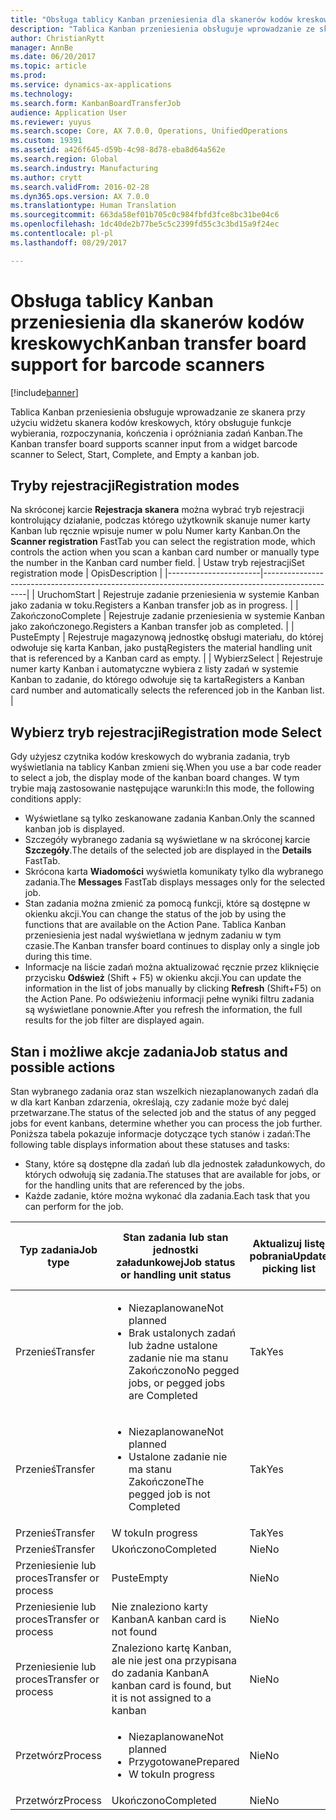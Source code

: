 ```yaml
---
title: "Obsługa tablicy Kanban przeniesienia dla skanerów kodów kreskowych"
description: "Tablica Kanban przeniesienia obsługuje wprowadzanie ze skanera przy użyciu widżetu skanera kodów kreskowych, który obsługuje funkcje wybierania, rozpoczynania, kończenia i opróżniania zadań Kanban."
author: ChristianRytt
manager: AnnBe
ms.date: 06/20/2017
ms.topic: article
ms.prod: 
ms.service: dynamics-ax-applications
ms.technology: 
ms.search.form: KanbanBoardTransferJob
audience: Application User
ms.reviewer: yuyus
ms.search.scope: Core, AX 7.0.0, Operations, UnifiedOperations
ms.custom: 19391
ms.assetid: a426f645-d59b-4c98-8d78-eba8d64a562e
ms.search.region: Global
ms.search.industry: Manufacturing
ms.author: crytt
ms.search.validFrom: 2016-02-28
ms.dyn365.ops.version: AX 7.0.0
ms.translationtype: Human Translation
ms.sourcegitcommit: 663da58ef01b705c0c984fbfd3fce8bc31be04c6
ms.openlocfilehash: 1dc40de2b77be5c5c2399fd55c3c3bd15a9f24ec
ms.contentlocale: pl-pl
ms.lasthandoff: 08/29/2017

---
```


# <a name="kanban-transfer-board-support-for-barcode-scanners"></a><span data-ttu-id="25583-103">Obsługa tablicy Kanban przeniesienia dla skanerów kodów kreskowych</span><span class="sxs-lookup"><span data-stu-id="25583-103">Kanban transfer board support for barcode scanners</span></span>

[!include[banner](../includes/banner.md)]


<span data-ttu-id="25583-104">Tablica Kanban przeniesienia obsługuje wprowadzanie ze skanera przy użyciu widżetu skanera kodów kreskowych, który obsługuje funkcje wybierania, rozpoczynania, kończenia i opróżniania zadań Kanban.</span><span class="sxs-lookup"><span data-stu-id="25583-104">The Kanban transfer board supports scanner input from a widget barcode scanner to Select, Start, Complete, and Empty a kanban job.</span></span>

<a name="registration-modes"></a><span data-ttu-id="25583-105">Tryby rejestracji</span><span class="sxs-lookup"><span data-stu-id="25583-105">Registration modes</span></span>
------------------

<span data-ttu-id="25583-106">Na skróconej karcie **Rejestracja skanera** można wybrać tryb rejestracji kontrolujący działanie, podczas którego użytkownik skanuje numer karty Kanban lub ręcznie wpisuje numer w polu Numer karty Kanban.</span><span class="sxs-lookup"><span data-stu-id="25583-106">On the **Scanner registration** FastTab you can select the registration mode, which controls the action when you scan a kanban card number or manually type the number in the Kanban card number field.</span></span>
| <span data-ttu-id="25583-107">Ustaw tryb rejestracji</span><span class="sxs-lookup"><span data-stu-id="25583-107">Set registration mode</span></span> | <span data-ttu-id="25583-108">Opis</span><span class="sxs-lookup"><span data-stu-id="25583-108">Description</span></span>                                                                                     |
|-----------------------|-------------------------------------------------------------------------------------------------|
| <span data-ttu-id="25583-109">Uruchom</span><span class="sxs-lookup"><span data-stu-id="25583-109">Start</span></span>                 | <span data-ttu-id="25583-110">Rejestruje zadanie przeniesienia w systemie Kanban jako zadania w toku.</span><span class="sxs-lookup"><span data-stu-id="25583-110">Registers a Kanban transfer job as in progress.</span></span>                                                 |
| <span data-ttu-id="25583-111">Zakończono</span><span class="sxs-lookup"><span data-stu-id="25583-111">Complete</span></span>              | <span data-ttu-id="25583-112">Rejestruje zadanie przeniesienia w systemie Kanban jako zakończonego.</span><span class="sxs-lookup"><span data-stu-id="25583-112">Registers a Kanban transfer job as completed.</span></span>                                                   |
| <span data-ttu-id="25583-113">Puste</span><span class="sxs-lookup"><span data-stu-id="25583-113">Empty</span></span>                 | <span data-ttu-id="25583-114">Rejestruje magazynową jednostkę obsługi materiału, do której odwołuje się karta Kanban, jako pustą</span><span class="sxs-lookup"><span data-stu-id="25583-114">Registers the material handling unit that is referenced by a Kanban card as empty.</span></span>              |
| <span data-ttu-id="25583-115">Wybierz</span><span class="sxs-lookup"><span data-stu-id="25583-115">Select</span></span>                | <span data-ttu-id="25583-116">Rejestruje numer karty Kanban i automatyczne wybiera z listy zadań w systemie Kanban to zadanie, do którego odwołuje się ta karta</span><span class="sxs-lookup"><span data-stu-id="25583-116">Registers a Kanban card number and automatically selects the referenced job in the Kanban list.</span></span> |

 
<a name="registration-mode-select"></a><span data-ttu-id="25583-117">Wybierz tryb rejestracji</span><span class="sxs-lookup"><span data-stu-id="25583-117">Registration mode Select</span></span>
------------------------

<span data-ttu-id="25583-118">Gdy użyjesz czytnika kodów kreskowych do wybrania zadania, tryb wyświetlania na tablicy Kanban zmieni się.</span><span class="sxs-lookup"><span data-stu-id="25583-118">When you use a bar code reader to select a job, the display mode of the kanban board changes.</span></span> <span data-ttu-id="25583-119">W tym trybie mają zastosowanie następujące warunki:</span><span class="sxs-lookup"><span data-stu-id="25583-119">In this mode, the following conditions apply:</span></span>

-   <span data-ttu-id="25583-120">Wyświetlane są tylko zeskanowane zadania Kanban.</span><span class="sxs-lookup"><span data-stu-id="25583-120">Only the scanned kanban job is displayed.</span></span>
-   <span data-ttu-id="25583-121">Szczegóły wybranego zadania są wyświetlane w na skróconej karcie **Szczegóły**.</span><span class="sxs-lookup"><span data-stu-id="25583-121">The details of the selected job are displayed in the **Details** FastTab.</span></span>
-   <span data-ttu-id="25583-122">Skrócona karta **Wiadomości** wyświetla komunikaty tylko dla wybranego zadania.</span><span class="sxs-lookup"><span data-stu-id="25583-122">The **Messages** FastTab displays messages only for the selected job.</span></span>
-   <span data-ttu-id="25583-123">Stan zadania można zmienić za pomocą funkcji, które są dostępne w okienku akcji.</span><span class="sxs-lookup"><span data-stu-id="25583-123">You can change the status of the job by using the functions that are available on the Action Pane.</span></span> <span data-ttu-id="25583-124">Tablica Kanban przeniesienia jest nadal wyświetlana w jednym zadaniu w tym czasie.</span><span class="sxs-lookup"><span data-stu-id="25583-124">The Kanban transfer board continues to display only a single job during this time.</span></span>
-   <span data-ttu-id="25583-125">Informacje na liście zadań można aktualizować ręcznie przez kliknięcie przycisku **Odśwież** (Shift + F5) w okienku akcji.</span><span class="sxs-lookup"><span data-stu-id="25583-125">You can update the information in the list of jobs manually by clicking **Refresh** (Shift+F5) on the Action Pane.</span></span> <span data-ttu-id="25583-126">Po odświeżeniu informacji pełne wyniki filtru zadania są wyświetlane ponownie.</span><span class="sxs-lookup"><span data-stu-id="25583-126">After you refresh the information, the full results for the job filter are displayed again.</span></span>

## <a name="job-status-and-possible-actions"></a><span data-ttu-id="25583-127">Stan i możliwe akcje zadania</span><span class="sxs-lookup"><span data-stu-id="25583-127">Job status and possible actions</span></span>
<span data-ttu-id="25583-128">Stan wybranego zadania oraz stan wszelkich niezaplanowanych zadań dla w dla kart Kanban zdarzenia, określają, czy zadanie może być dalej przetwarzane.</span><span class="sxs-lookup"><span data-stu-id="25583-128">The status of the selected job and the status of any pegged jobs for event kanbans, determine whether you can process the job further.</span></span> <span data-ttu-id="25583-129">Poniższa tabela pokazuje informacje dotyczące tych stanów i zadań:</span><span class="sxs-lookup"><span data-stu-id="25583-129">The following table displays information about these statuses and tasks:</span></span>
-   <span data-ttu-id="25583-130">Stany, które są dostępne dla zadań lub dla jednostek załadunkowych, do których odwołują się zadania.</span><span class="sxs-lookup"><span data-stu-id="25583-130">The statuses that are available for jobs, or for the handling units that are referenced by the jobs.</span></span>
-   <span data-ttu-id="25583-131">Każde zadanie, które można wykonać dla zadania.</span><span class="sxs-lookup"><span data-stu-id="25583-131">Each task that you can perform for the job.</span></span>

<table>
<colgroup>
<col width="12%" />
<col width="12%" />
<col width="12%" />
<col width="12%" />
<col width="12%" />
<col width="12%" />
<col width="12%" />
<col width="12%" />
</colgroup>
<thead>
<tr class="header">
<th><span data-ttu-id="25583-132">Typ zadania</span><span class="sxs-lookup"><span data-stu-id="25583-132">Job type</span></span></th>
<th><span data-ttu-id="25583-133">Stan zadania lub stan jednostki załadunkowej</span><span class="sxs-lookup"><span data-stu-id="25583-133">Job status or handling unit status</span></span></th>
<th><span data-ttu-id="25583-134">Aktualizuj listę pobrania</span><span class="sxs-lookup"><span data-stu-id="25583-134">Update picking list</span></span></th>
<th><span data-ttu-id="25583-135">Uruchom</span><span class="sxs-lookup"><span data-stu-id="25583-135">Start</span></span></th>
<th><span data-ttu-id="25583-136">Aktualizuj rejestrację</span><span class="sxs-lookup"><span data-stu-id="25583-136">Update registration</span></span></th>
<th><span data-ttu-id="25583-137">Zakończono</span><span class="sxs-lookup"><span data-stu-id="25583-137">Complete</span></span></th>
<th><span data-ttu-id="25583-138">Puste</span><span class="sxs-lookup"><span data-stu-id="25583-138">Empty</span></span></th>
<th><span data-ttu-id="25583-139">Utwórz zdarzenia Kanban</span><span class="sxs-lookup"><span data-stu-id="25583-139">Create event kanbans</span></span></th>
</tr>
</thead>
<tbody>
<tr class="odd">
<td><span data-ttu-id="25583-140">Przenieś</span><span class="sxs-lookup"><span data-stu-id="25583-140">Transfer</span></span></td>
<td><ul>
<li><span data-ttu-id="25583-141">Niezaplanowane</span><span class="sxs-lookup"><span data-stu-id="25583-141">Not planned</span></span></li>
<li><span data-ttu-id="25583-142">Brak ustalonych zadań lub żadne ustalone zadanie nie ma stanu Zakończono</span><span class="sxs-lookup"><span data-stu-id="25583-142">No pegged jobs, or pegged jobs are Completed</span></span></li>
</ul></td>
<td><span data-ttu-id="25583-143">Tak</span><span class="sxs-lookup"><span data-stu-id="25583-143">Yes</span></span></td>
<td><span data-ttu-id="25583-144">Tak</span><span class="sxs-lookup"><span data-stu-id="25583-144">Yes</span></span></td>
<td><span data-ttu-id="25583-145">Tak</span><span class="sxs-lookup"><span data-stu-id="25583-145">Yes</span></span></td>
<td><span data-ttu-id="25583-146">Tak</span><span class="sxs-lookup"><span data-stu-id="25583-146">Yes</span></span></td>
<td><span data-ttu-id="25583-147">Nie</span><span class="sxs-lookup"><span data-stu-id="25583-147">No</span></span></td>
<td><span data-ttu-id="25583-148">Tak</span><span class="sxs-lookup"><span data-stu-id="25583-148">Yes</span></span></td>
</tr>
<tr class="even">
<td><span data-ttu-id="25583-149">Przenieś</span><span class="sxs-lookup"><span data-stu-id="25583-149">Transfer</span></span></td>
<td><ul>
<li><span data-ttu-id="25583-150">Niezaplanowane</span><span class="sxs-lookup"><span data-stu-id="25583-150">Not planned</span></span></li>
<li><span data-ttu-id="25583-151">Ustalone zadanie nie ma stanu Zakończone</span><span class="sxs-lookup"><span data-stu-id="25583-151">The pegged job is not Completed</span></span></li>
</ul></td>
<td><span data-ttu-id="25583-152">Tak</span><span class="sxs-lookup"><span data-stu-id="25583-152">Yes</span></span></td>
<td><span data-ttu-id="25583-153">Nie</span><span class="sxs-lookup"><span data-stu-id="25583-153">No</span></span></td>
<td><span data-ttu-id="25583-154">Tak</span><span class="sxs-lookup"><span data-stu-id="25583-154">Yes</span></span></td>
<td><span data-ttu-id="25583-155">Nie</span><span class="sxs-lookup"><span data-stu-id="25583-155">No</span></span></td>
<td><span data-ttu-id="25583-156">Nie</span><span class="sxs-lookup"><span data-stu-id="25583-156">No</span></span></td>
<td><span data-ttu-id="25583-157">Nie</span><span class="sxs-lookup"><span data-stu-id="25583-157">No</span></span></td>
</tr>
<tr class="odd">
<td><span data-ttu-id="25583-158">Przenieś</span><span class="sxs-lookup"><span data-stu-id="25583-158">Transfer</span></span></td>
<td><span data-ttu-id="25583-159">W toku</span><span class="sxs-lookup"><span data-stu-id="25583-159">In progress</span></span></td>
<td><span data-ttu-id="25583-160">Tak</span><span class="sxs-lookup"><span data-stu-id="25583-160">Yes</span></span></td>
<td><span data-ttu-id="25583-161">Nie</span><span class="sxs-lookup"><span data-stu-id="25583-161">No</span></span></td>
<td><span data-ttu-id="25583-162">Tak</span><span class="sxs-lookup"><span data-stu-id="25583-162">Yes</span></span></td>
<td><span data-ttu-id="25583-163">Tak</span><span class="sxs-lookup"><span data-stu-id="25583-163">Yes</span></span></td>
<td><span data-ttu-id="25583-164">Nie</span><span class="sxs-lookup"><span data-stu-id="25583-164">No</span></span></td>
<td><span data-ttu-id="25583-165">Nie</span><span class="sxs-lookup"><span data-stu-id="25583-165">No</span></span></td>
</tr>
<tr class="even">
<td><span data-ttu-id="25583-166">Przenieś</span><span class="sxs-lookup"><span data-stu-id="25583-166">Transfer</span></span></td>
<td><span data-ttu-id="25583-167">Ukończono</span><span class="sxs-lookup"><span data-stu-id="25583-167">Completed</span></span></td>
<td><span data-ttu-id="25583-168">Nie</span><span class="sxs-lookup"><span data-stu-id="25583-168">No</span></span></td>
<td><span data-ttu-id="25583-169">Nie</span><span class="sxs-lookup"><span data-stu-id="25583-169">No</span></span></td>
<td><span data-ttu-id="25583-170">Nie</span><span class="sxs-lookup"><span data-stu-id="25583-170">No</span></span></td>
<td><span data-ttu-id="25583-171">Nie</span><span class="sxs-lookup"><span data-stu-id="25583-171">No</span></span></td>
<td><span data-ttu-id="25583-172">Tak</span><span class="sxs-lookup"><span data-stu-id="25583-172">Yes</span></span></td>
<td><span data-ttu-id="25583-173">Nie</span><span class="sxs-lookup"><span data-stu-id="25583-173">No</span></span></td>
</tr>
<tr class="odd">
<td><span data-ttu-id="25583-174">Przeniesienie lub proces</span><span class="sxs-lookup"><span data-stu-id="25583-174">Transfer or process</span></span></td>
<td><span data-ttu-id="25583-175">Puste</span><span class="sxs-lookup"><span data-stu-id="25583-175">Empty</span></span></td>
<td><span data-ttu-id="25583-176">Nie</span><span class="sxs-lookup"><span data-stu-id="25583-176">No</span></span></td>
<td><span data-ttu-id="25583-177">Nie</span><span class="sxs-lookup"><span data-stu-id="25583-177">No</span></span></td>
<td><span data-ttu-id="25583-178">Nie</span><span class="sxs-lookup"><span data-stu-id="25583-178">No</span></span></td>
<td><span data-ttu-id="25583-179">Nie</span><span class="sxs-lookup"><span data-stu-id="25583-179">No</span></span></td>
<td><span data-ttu-id="25583-180">Nie</span><span class="sxs-lookup"><span data-stu-id="25583-180">No</span></span></td>
<td><span data-ttu-id="25583-181">Nie</span><span class="sxs-lookup"><span data-stu-id="25583-181">No</span></span></td>
</tr>
<tr class="even">
<td><span data-ttu-id="25583-182">Przeniesienie lub proces</span><span class="sxs-lookup"><span data-stu-id="25583-182">Transfer or process</span></span></td>
<td><span data-ttu-id="25583-183">Nie znaleziono karty Kanban</span><span class="sxs-lookup"><span data-stu-id="25583-183">A kanban card is not found</span></span></td>
<td><span data-ttu-id="25583-184">Nie</span><span class="sxs-lookup"><span data-stu-id="25583-184">No</span></span></td>
<td><span data-ttu-id="25583-185">Nie</span><span class="sxs-lookup"><span data-stu-id="25583-185">No</span></span></td>
<td><span data-ttu-id="25583-186">Nie</span><span class="sxs-lookup"><span data-stu-id="25583-186">No</span></span></td>
<td><span data-ttu-id="25583-187">Nie</span><span class="sxs-lookup"><span data-stu-id="25583-187">No</span></span></td>
<td><span data-ttu-id="25583-188">Nie</span><span class="sxs-lookup"><span data-stu-id="25583-188">No</span></span></td>
<td><span data-ttu-id="25583-189">Nie</span><span class="sxs-lookup"><span data-stu-id="25583-189">No</span></span></td>
</tr>
<tr class="odd">
<td><span data-ttu-id="25583-190">Przeniesienie lub proces</span><span class="sxs-lookup"><span data-stu-id="25583-190">Transfer or process</span></span></td>
<td><span data-ttu-id="25583-191">Znaleziono kartę Kanban, ale nie jest ona przypisana do zadania Kanban</span><span class="sxs-lookup"><span data-stu-id="25583-191">A kanban card is found, but it is not assigned to a kanban</span></span></td>
<td><span data-ttu-id="25583-192">Nie</span><span class="sxs-lookup"><span data-stu-id="25583-192">No</span></span></td>
<td><span data-ttu-id="25583-193">Nie</span><span class="sxs-lookup"><span data-stu-id="25583-193">No</span></span></td>
<td><span data-ttu-id="25583-194">Nie</span><span class="sxs-lookup"><span data-stu-id="25583-194">No</span></span></td>
<td><span data-ttu-id="25583-195">Nie</span><span class="sxs-lookup"><span data-stu-id="25583-195">No</span></span></td>
<td><span data-ttu-id="25583-196">Nie</span><span class="sxs-lookup"><span data-stu-id="25583-196">No</span></span></td>
<td><span data-ttu-id="25583-197">Nie</span><span class="sxs-lookup"><span data-stu-id="25583-197">No</span></span></td>
</tr>
<tr class="even">
<td><span data-ttu-id="25583-198">Przetwórz</span><span class="sxs-lookup"><span data-stu-id="25583-198">Process</span></span></td>
<td><ul>
<li><span data-ttu-id="25583-199">Niezaplanowane</span><span class="sxs-lookup"><span data-stu-id="25583-199">Not planned</span></span></li>
<li><span data-ttu-id="25583-200">Przygotowane</span><span class="sxs-lookup"><span data-stu-id="25583-200">Prepared</span></span></li>
<li><span data-ttu-id="25583-201">W toku</span><span class="sxs-lookup"><span data-stu-id="25583-201">In progress</span></span></li>
</ul></td>
<td><span data-ttu-id="25583-202">Nie</span><span class="sxs-lookup"><span data-stu-id="25583-202">No</span></span></td>
<td><span data-ttu-id="25583-203">Nie</span><span class="sxs-lookup"><span data-stu-id="25583-203">No</span></span></td>
<td><span data-ttu-id="25583-204">Nie</span><span class="sxs-lookup"><span data-stu-id="25583-204">No</span></span></td>
<td><span data-ttu-id="25583-205">Nie</span><span class="sxs-lookup"><span data-stu-id="25583-205">No</span></span></td>
<td><span data-ttu-id="25583-206">Nie</span><span class="sxs-lookup"><span data-stu-id="25583-206">No</span></span></td>
<td><span data-ttu-id="25583-207">Nie</span><span class="sxs-lookup"><span data-stu-id="25583-207">No</span></span></td>
</tr>
<tr class="odd">
<td><span data-ttu-id="25583-208">Przetwórz</span><span class="sxs-lookup"><span data-stu-id="25583-208">Process</span></span></td>
<td><span data-ttu-id="25583-209">Ukończono</span><span class="sxs-lookup"><span data-stu-id="25583-209">Completed</span></span></td>
<td><span data-ttu-id="25583-210">Nie</span><span class="sxs-lookup"><span data-stu-id="25583-210">No</span></span></td>
<td><span data-ttu-id="25583-211">Nie</span><span class="sxs-lookup"><span data-stu-id="25583-211">No</span></span></td>
<td><span data-ttu-id="25583-212">Nie</span><span class="sxs-lookup"><span data-stu-id="25583-212">No</span></span></td>
<td><span data-ttu-id="25583-213">Nie</span><span class="sxs-lookup"><span data-stu-id="25583-213">No</span></span></td>
<td><span data-ttu-id="25583-214">Nie</span><span class="sxs-lookup"><span data-stu-id="25583-214">No</span></span></td>
<td><span data-ttu-id="25583-215">Nie</span><span class="sxs-lookup"><span data-stu-id="25583-215">No</span></span></td>
</tr>
</tbody>
</table>






